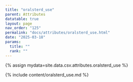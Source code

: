 ```yaml
---
title: "oralsterd_use"
parent: Attributes
datatable: true
layout: page
nav_order: "125"
permalink: "docs/attributes/oralsterd_use.html"
date: "2025-03-18"
params:
  title: ""
  rank: ""
---
```

{% assign mydata=site.data.csv.attributes.oralsterd_use %} 

{% include content/oralsterd_use.md %}
